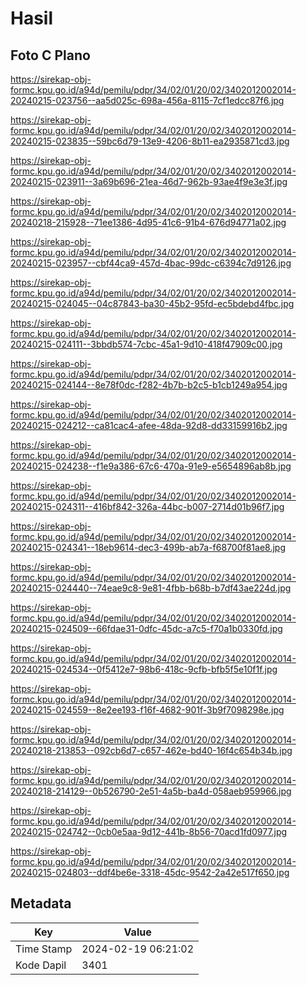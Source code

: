 # Hasil

## Foto C Plano

https://sirekap-obj-formc.kpu.go.id/a94d/pemilu/pdpr/34/02/01/20/02/3402012002014-20240215-023756--aa5d025c-698a-456a-8115-7cf1edcc87f6.jpg

https://sirekap-obj-formc.kpu.go.id/a94d/pemilu/pdpr/34/02/01/20/02/3402012002014-20240215-023835--59bc6d79-13e9-4206-8b11-ea2935871cd3.jpg

https://sirekap-obj-formc.kpu.go.id/a94d/pemilu/pdpr/34/02/01/20/02/3402012002014-20240215-023911--3a69b696-21ea-46d7-962b-93ae4f9e3e3f.jpg

https://sirekap-obj-formc.kpu.go.id/a94d/pemilu/pdpr/34/02/01/20/02/3402012002014-20240218-215928--71ee1386-4d95-41c6-91b4-676d94771a02.jpg

https://sirekap-obj-formc.kpu.go.id/a94d/pemilu/pdpr/34/02/01/20/02/3402012002014-20240215-023957--cbf44ca9-457d-4bac-99dc-c6394c7d9126.jpg

https://sirekap-obj-formc.kpu.go.id/a94d/pemilu/pdpr/34/02/01/20/02/3402012002014-20240215-024045--04c87843-ba30-45b2-95fd-ec5bdebd4fbc.jpg

https://sirekap-obj-formc.kpu.go.id/a94d/pemilu/pdpr/34/02/01/20/02/3402012002014-20240215-024111--3bbdb574-7cbc-45a1-9d10-418f47909c00.jpg

https://sirekap-obj-formc.kpu.go.id/a94d/pemilu/pdpr/34/02/01/20/02/3402012002014-20240215-024144--8e78f0dc-f282-4b7b-b2c5-b1cb1249a954.jpg

https://sirekap-obj-formc.kpu.go.id/a94d/pemilu/pdpr/34/02/01/20/02/3402012002014-20240215-024212--ca81cac4-afee-48da-92d8-dd33159916b2.jpg

https://sirekap-obj-formc.kpu.go.id/a94d/pemilu/pdpr/34/02/01/20/02/3402012002014-20240215-024238--f1e9a386-67c6-470a-91e9-e5654896ab8b.jpg

https://sirekap-obj-formc.kpu.go.id/a94d/pemilu/pdpr/34/02/01/20/02/3402012002014-20240215-024311--416bf842-326a-44bc-b007-2714d01b96f7.jpg

https://sirekap-obj-formc.kpu.go.id/a94d/pemilu/pdpr/34/02/01/20/02/3402012002014-20240215-024341--18eb9614-dec3-499b-ab7a-f68700f81ae8.jpg

https://sirekap-obj-formc.kpu.go.id/a94d/pemilu/pdpr/34/02/01/20/02/3402012002014-20240215-024440--74eae9c8-9e81-4fbb-b68b-b7df43ae224d.jpg

https://sirekap-obj-formc.kpu.go.id/a94d/pemilu/pdpr/34/02/01/20/02/3402012002014-20240215-024509--66fdae31-0dfc-45dc-a7c5-f70a1b0330fd.jpg

https://sirekap-obj-formc.kpu.go.id/a94d/pemilu/pdpr/34/02/01/20/02/3402012002014-20240215-024534--0f5412e7-98b6-418c-9cfb-bfb5f5e10f1f.jpg

https://sirekap-obj-formc.kpu.go.id/a94d/pemilu/pdpr/34/02/01/20/02/3402012002014-20240215-024559--8e2ee193-f16f-4682-901f-3b9f7098298e.jpg

https://sirekap-obj-formc.kpu.go.id/a94d/pemilu/pdpr/34/02/01/20/02/3402012002014-20240218-213853--092cb6d7-c657-462e-bd40-16f4c654b34b.jpg

https://sirekap-obj-formc.kpu.go.id/a94d/pemilu/pdpr/34/02/01/20/02/3402012002014-20240218-214129--0b526790-2e51-4a5b-ba4d-058aeb959966.jpg

https://sirekap-obj-formc.kpu.go.id/a94d/pemilu/pdpr/34/02/01/20/02/3402012002014-20240215-024742--0cb0e5aa-9d12-441b-8b56-70acd1fd0977.jpg

https://sirekap-obj-formc.kpu.go.id/a94d/pemilu/pdpr/34/02/01/20/02/3402012002014-20240215-024803--ddf4be6e-3318-45dc-9542-2a42e517f650.jpg


## Metadata

| Key        | Value               |
| ---------- | ------------------- |
| Time Stamp | 2024-02-19 06:21:02 |
| Kode Dapil | 3401                |



